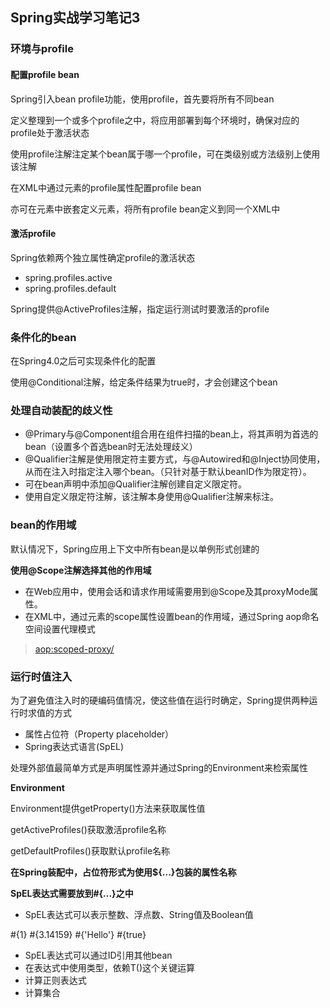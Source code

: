 ## Spring实战学习笔记3

### 环境与profile

#### 配置profile bean

Spring引入bean profile功能，使用profile，首先要将所有不同bean

定义整理到一个或多个profile之中，将应用部署到每个环境时，确保对应的profile处于激活状态

使用profile注解注定某个bean属于哪一个profile，可在类级别或方法级别上使用该注解

在XML中通过<beans>元素的profile属性配置profile bean

亦可在<beans>元素中嵌套定义<benas>元素，将所有profile bean定义到同一个XML中

#### 激活profile

Spring依赖两个独立属性确定profile的激活状态

* spring.profiles.active
* spring.profiles.default

Spring提供@ActiveProfiles注解，指定运行测试时要激活的profile

### 条件化的bean

在Spring4.0之后可实现条件化的配置

使用@Conditional注解，给定条件结果为true时，才会创建这个bean

### 处理自动装配的歧义性

* @Primary与@Component组合用在组件扫描的bean上，将其声明为首选的bean（设置多个首选bean时无法处理歧义）
* @Qualifier注解是使用限定符主要方式，与@Autowired和@Inject协同使用，从而在注入时指定注入哪个bean。（只针对基于默认beanID作为限定符）。
* 可在bean声明中添加@Qualifier注解创建自定义限定符。
* 使用自定义限定符注解，该注解本身使用@Qualifier注解来标注。

### bean的作用域

默认情况下，Spring应用上下文中所有bean是以单例形式创建的

**使用@Scope注解选择其他的作用域**

* 在Web应用中，使用会话和请求作用域需要用到@Scope及其proxyMode属性。
* 在XML中，通过<bean>元素的scope属性设置bean的作用域，通过Spring aop命名空间设置代理模式

> <aop:scoped-proxy/>

### 运行时值注入

为了避免值注入时的硬编码值情况，使这些值在运行时确定，Spring提供两种运行时求值的方式

* 属性占位符（Property placeholder）
* Spring表达式语言(SpEL)

处理外部值最简单方式是声明属性源并通过Spring的Environment来检索属性

**Environment**

Environment提供getProperty()方法来获取属性值

getActiveProfiles()获取激活profile名称

getDefaultProfiles()获取默认profile名称

**在Spring装配中，占位符形式为使用${...}包装的属性名称**

**SpEL表达式需要放到#{...}之中**

* SpEL表达式可以表示整数、浮点数、String值及Boolean值

#{1} #{3.14159} #{'Hello'} #{true}

* SpEL表达式可以通过ID引用其他bean
* 在表达式中使用类型，依赖T()这个关键运算
* 计算正则表达式
* 计算集合

